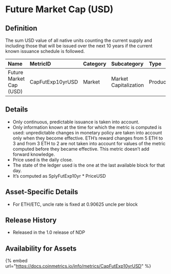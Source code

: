 # Future Market Cap \(USD\)

## Definition

The sum USD value of all native units counting the current supply and including those that will be issued over the next 10 years if the current known issuance schedule is followed.

| Name | MetricID | Category | Subcategory | Type | Unit | Interval |
| :--- | :--- | :--- | :--- | :--- | :--- | :--- |
| Future Market Cap \(USD\) | CapFutExp10yrUSD | Market | Market Capitalization | Product | USD | 10 years |

## Details

* Only continuous, predictable issuance is taken into account.
* Only information known at the time for which the metric is computed is used: unpredictable changes in monetary policy are taken into account only when they become effective. ETH’s reward changes from 5 ETH to 3 and from 3 ETH to 2 are not taken into account for values of the metric computed before they became effective. This metric doesn’t add forward knowledge.
* Price used is the daily close.
* The state of the ledger used is the one at the last available block for that day.
* It’s computed as SplyFutExp10yr \* PriceUSD

## Asset-Specific Details

* For ETH/ETC, uncle rate is fixed at 0.90625 uncle per block

## Release History

* Released in the 1.0 release of NDP

## Availability for Assets

{% embed url="https://docs.coinmetrics.io/info/metrics/CapFutExp10yrUSD" %}



